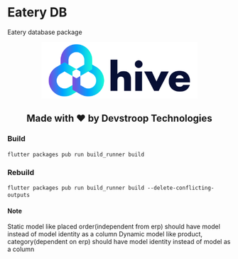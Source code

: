 # Eatery DB
 Eatery database package

<p align="center">
  <img src="https://raw.githubusercontent.com/hivedb/hive/master/.github/logo_transparent.svg?sanitize=true" width="350px">
</p>

<h2 align="center">Made with ❤ by Devstroop Technologies</h2>

### Build
```
flutter packages pub run build_runner build
```
### Rebuild
```
flutter packages pub run build_runner build --delete-conflicting-outputs
```

#### Note
Static model like placed order(independent from erp) should have model instead of model identity as a column
Dynamic model like product, category(dependent on erp) should have model identity instead of model as a column
